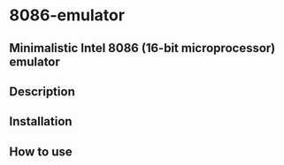 # 8086-emulator

## Minimalistic Intel 8086 (16-bit microprocessor) emulator

## Description

## Installation

## How to use
